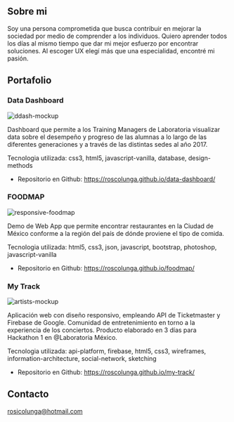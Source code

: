 ## Sobre mi

Soy una persona comprometida que busca contribuir en mejorar la sociedad por medio de comprender a los individuos. Quiero aprender todos los días al mismo tiempo que dar mi mejor esfuerzo por encontrar soluciones. 
Al escoger UX elegí más que una especialidad, encontré mi pasión.

## Portafolio

### Data Dashboard

![ddash-mockup](https://user-images.githubusercontent.com/32855963/38580086-ab15bdbe-3cce-11e8-9298-6a40c5bf3407.jpg)

Dashboard que permite a los Training Managers de Laboratoria visualizar data sobre el desempeño y progreso de las alumnas a lo largo de las diferentes generaciones y a través de las distintas sedes al año 2017.

Tecnologia utilizada: css3, html5, javascript-vanilla, database, design-methods
- Repositorio en Github: https://roscolunga.github.io/data-dashboard/


### FOODMAP

![responsive-foodmap](https://user-images.githubusercontent.com/32855963/38579030-60df344e-3ccb-11e8-821d-04d7d000ce98.jpg)

Demo de Web App que permite encontrar restaurantes en la Ciudad de México conforme a la región del país de dónde proviene el tipo de comida.

Tecnologia utilizada: html5, css3, json, javascript, bootstrap, photoshop, javascript-vanilla
- Repositorio en Github: https://roscolunga.github.io/foodmap/


### My Track

![artists-mockup](https://user-images.githubusercontent.com/32855963/38578593-00756da4-3cca-11e8-9d5d-32c9f507de0d.jpg)

Aplicación web con diseño responsivo, empleando API de Ticketmaster y Firebase de Google. Comunidad de entretenimiento en torno a la experiencia de los conciertos. Producto elaborado en 3 días para Hackathon 1 en @Laboratoria México.

Tecnologia utilizada: api-platform, firebase, html5, css3, wireframes, information-architecture, social-network, sketching
- Repositorio en Github: https://roscolunga.github.io/my-track/


## Contacto

rosicolunga@hotmail.com
